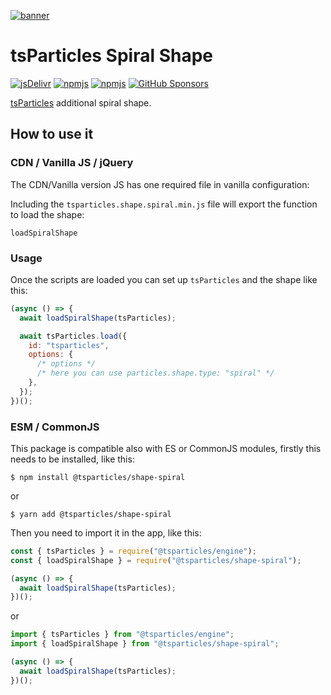 [![banner](https://particles.js.org/images/banner3.png)](https://particles.js.org)

# tsParticles Spiral Shape

[![jsDelivr](https://data.jsdelivr.com/v1/package/npm/@tsparticles/shape-spiral/badge)](https://www.jsdelivr.com/package/npm/@tsparticles/shape-spiral)
[![npmjs](https://badge.fury.io/js/@tsparticles/shape-spiral.svg)](https://www.npmjs.com/package/@tsparticles/shape-spiral)
[![npmjs](https://img.shields.io/npm/dt/@tsparticles/shape-spiral)](https://www.npmjs.com/package/@tsparticles/shape-spiral) [![GitHub Sponsors](https://img.shields.io/github/sponsors/matteobruni)](https://github.com/sponsors/matteobruni)

[tsParticles](https://github.com/tsparticles/tsparticles) additional spiral shape.

## How to use it

### CDN / Vanilla JS / jQuery

The CDN/Vanilla version JS has one required file in vanilla configuration:

Including the `tsparticles.shape.spiral.min.js` file will export the function to load the shape:

```text
loadSpiralShape
```

### Usage

Once the scripts are loaded you can set up `tsParticles` and the shape like this:

```javascript
(async () => {
  await loadSpiralShape(tsParticles);

  await tsParticles.load({
    id: "tsparticles",
    options: {
      /* options */
      /* here you can use particles.shape.type: "spiral" */
    },
  });
})();
```

### ESM / CommonJS

This package is compatible also with ES or CommonJS modules, firstly this needs to be installed, like this:

```shell
$ npm install @tsparticles/shape-spiral
```

or

```shell
$ yarn add @tsparticles/shape-spiral
```

Then you need to import it in the app, like this:

```javascript
const { tsParticles } = require("@tsparticles/engine");
const { loadSpiralShape } = require("@tsparticles/shape-spiral");

(async () => {
  await loadSpiralShape(tsParticles);
})();
```

or

```javascript
import { tsParticles } from "@tsparticles/engine";
import { loadSpiralShape } from "@tsparticles/shape-spiral";

(async () => {
  await loadSpiralShape(tsParticles);
})();
```
